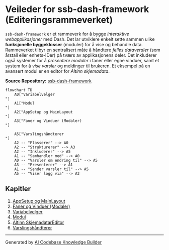 # Veileder for ssb-dash-framework (Editeringsrammeverket)

`ssb-dash-framework` er et rammeverk for å bygge *interaktive webapplikasjoner* med Dash. Det lar utviklere enkelt sette sammen ulike **funksjonelle byggeklosser** (moduler) for å vise og behandle data. Rammeverket tilbyr en sentralisert måte å håndtere *felles dataverdier* (som årstall eller enhets-IDer) på tværs av applikasjonens deler. Det inkluderer også systemer for å *presentere moduler* i faner eller egne vinduer, samt et system for å *vise varsler* og meldinger til brukeren. Et eksempel på en avansert modul er en editor for *Altinn skjemadata*.


**Source Repository:** [ssb-dash-framework](https://github.com/statisticsnorway/ssb-dash-framework)

```mermaid
flowchart TD
    A0["Variabelvelger
"]
    A1["Modul
"]
    A2["AppSetup og MainLayout
"]
    A3["Faner og Vinduer (Modaler)
"]
    
    A5["Varslingshåndterer
"]
    A2 -- "Plasserer" --> A0
    A2 -- "Strukturerer" --> A3
    A2 -- "Inkluderer" --> A5
    A1 -- "Samhandler med" --> A0
    A0 -- "Varsler om endring til" --> A5
    A3 -- "Presenterer" --> A1
    A1 -- "Sender varsler til" --> A5
    A5 -- "Viser logg via" --> A3
```

## Kapitler

1. [AppSetup og MainLayout
](01_applikasjonsoppsett_og_hovedlayout_.md)
2. [Faner og Vinduer (Modaler)
](02_faner_og_vinduer__modaler__.md)
3. [Variabelvelger
](03_variabelvelger_.md)
4. [Modul
](04_modul_.md)
5. [Altinn SkjemadatarEditor
](05_altinn_skjemadatareditor_.md)
6. [Varslingshåndterer
](06_varslingshåndterer_.md)


---

Generated by [AI Codebase Knowledge Builder](https://github.com/The-Pocket/Tutorial-Codebase-Knowledge)
